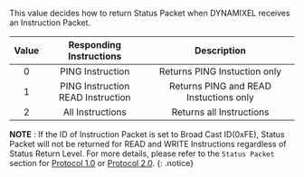 This value decides how to return Status Packet when DYNAMIXEL receives an Instruction Packet.

| Value |        Responding Instructions         |              Description              |
|:-----:|:--------------------------------------:|:-------------------------------------:|
|   0   |            PING Instruction            |     Returns PING Instuction only      |
|   1   | PING Instruction<br />READ Instruction | Returns PING and READ Instuctions only |
|   2   |            All Instructions            |       Returns all Instructions        |

**NOTE** : If the ID of Instruction Packet is set to Broad Cast ID(0xFE), Status Packet will not be returned for READ and WRITE Instructions regardless of Status Return Level. For more details, please refer to the `Status Packet` section for [Protocol 1.0] or [Protocol 2.0].
{: .notice}

[Protocol 1.0]: /docs/en/dxl/protocol1/#status-packet
[Protocol 2.0]: /docs/en/dxl/protocol2/#status-packet
